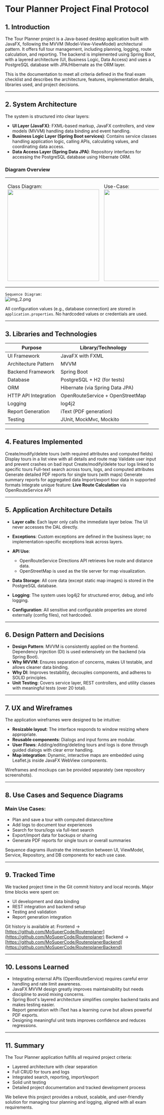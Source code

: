 # Tour Planner Project Final Protocol

## 1. Introduction

The Tour Planner project is a Java-based desktop application built with JavaFX, following the MVVM (Model-View-ViewModel) architectural pattern. It offers full tour management, including planning, logging, route calculation, and reporting. The backend is implemented using Spring Boot, with a layered architecture (UI, Business Logic, Data Access) and uses a PostgreSQL database with JPA/Hibernate as the ORM layer.

This is the documentation to meet all criteria defined in the final exam checklist and describes the architecture, features, implementation details, libraries used, and project decisions.

---

## 2. System Architecture

The system is structured into clear layers:

* **UI Layer (JavaFX)**: FXML-based markup, JavaFX controllers, and view models (MVVM) handling data binding and event handling.
* **Business Logic Layer (Spring Boot services)**: Contains service classes handling application logic, calling APIs, calculating values, and coordinating data access.
* **Data Access Layer (Spring Data JPA)**: Repository interfaces for accessing the PostgreSQL database using Hibernate ORM.

### Diagram Overview



<table>
<tr>
<td>

Class Diagram:<br>
<img src="img.png" width="300">

</td>
<td>

Use-Case:<br>
<img src="img_1.png" width="300">

</td>
</tr>
</table>



```Sequence Diagram:```  
![img_2.png](img_2.png)




All configuration values (e.g., database connection) are stored in `application.properties`. No hardcoded values or credentials are used.

---

## 3. Libraries and Technologies

| Purpose              | Library/Technology               |
| -------------------- | -------------------------------- |
| UI Framework         | JavaFX with FXML                 |
| Architecture Pattern | MVVM                             |
| Backend Framework    | Spring Boot                      |
| Database             | PostgreSQL + H2 (for tests)      |
| ORM                  | Hibernate (via Spring Data JPA)  |
| HTTP API Integration | OpenRouteService + OpenStreetMap |
| Logging              | log4j2                           |
| Report Generation    | iText (PDF generation)           |
| Testing              | JUnit, MockMvc, Mockito          |

---

## 4. Features Implemented

Create/modify/delete tours (with required attributes and computed fields)
Display tours in a list view with all details and route map
Validate user input and prevent crashes on bad input
Create/modify/delete tour logs linked to specific tours
Full-text search across tours, logs, and computed attributes
Generate detailed PDF reports for single tours (with maps)
Generate summary reports for aggregated data
Import/export tour data in supported formats
Integrate unique feature: **Live Route Calculation** via OpenRouteService API

---

## 5. Application Architecture Details

* **Layer calls**: Each layer only calls the immediate layer below. The UI never accesses the DAL directly.
* **Exceptions**: Custom exceptions are defined in the business layer; no implementation-specific exceptions leak across layers.
* **API Use**:

    * OpenRouteService Directions API retrieves live route and distance data.
    * OpenStreetMap is used as the tile server for map visualization.
* **Data Storage**: All core data (except static map images) is stored in the PostgreSQL database.
* **Logging**: The system uses log4j2 for structured error, debug, and info logging.
* **Configuration**: All sensitive and configurable properties are stored externally (config files), not hardcoded.

---

## 6. Design Pattern and Decisions

* **Design Pattern**: MVVM is consistently applied on the frontend. Dependency Injection (DI) is used extensively on the backend (via Spring Boot).
* **Why MVVM**: Ensures separation of concerns, makes UI testable, and allows cleaner data binding.
* **Why DI**: Improves testability, decouples components, and adheres to SOLID principles.
* **Unit Testing**: Covers service layer, REST controllers, and utility classes with meaningful tests (over 20 total).

---

## 7. UX and Wireframes

The application wireframes were designed to be intuitive:

* **Resizable layout**: The interface responds to window resizing where appropriate.
* **Reusable components**: Dialogs and input forms are modular.
* **User Flows**: Adding/editing/deleting tours and logs is done through guided dialogs with clear error handling.
* **Map integration**: Dynamic, interactive maps are embedded using Leaflet.js inside JavaFX WebView components.

Wireframes and mockups can be provided separately (see repository screenshots).

---

## 8. Use Cases and Sequence Diagrams

### Main Use Cases:

* Plan and save a tour with computed distance/time
* Add logs to document tour experiences
* Search for tours/logs via full-text search
* Export/import data for backups or sharing
* Generate PDF reports for single tours or overall summaries

Sequence diagrams illustrate the interaction between UI, ViewModel, Service, Repository, and DB components for each use case.

---

## 9. Tracked Time

We tracked project time in the Git commit history and local records. Major time blocks were spent on:

* UI development and data binding
* REST integration and backend setup
* Testing and validation
* Report generation integration

Git history is available at:
Frontend → [https://github.com/MoSuperCode/Routenplaner](https://github.com/MoSuperCode/Routenplaner)
Backend → [https://github.com/MoSuperCode/RoutenplanerBackend](https://github.com/MoSuperCode/RoutenplanerBackend)

---

## 10. Lessons Learned

* Integrating external APIs (OpenRouteService) requires careful error handling and rate limit awareness.
* JavaFX MVVM design greatly improves maintainability but needs discipline to avoid mixing concerns.
* Spring Boot's layered architecture simplifies complex backend tasks and makes testing easier.
* Report generation with iText has a learning curve but allows powerful PDF exports.
* Designing meaningful unit tests improves confidence and reduces regressions.

---

## 11. Summary

The Tour Planner application fulfills all required project criteria:

* Layered architecture with clear separation
* Full CRUD for tours and logs
* Integrated search, reporting, import/export
* Solid unit testing
* Detailed project documentation and tracked development process

We believe this project provides a robust, scalable, and user-friendly solution for managing tour planning and logging, aligned with all exam requirements.
